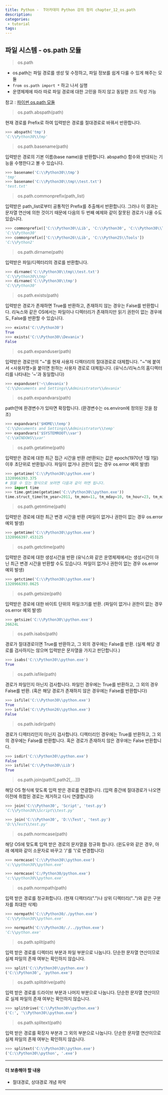 ```yaml
---
title: Python -  T아카데미 Python 강의 정리 chapter_12_os.path
description:
categories:
 - tutorial
tags:
---
```


## 파일 시스템 - os.path 모듈

> os.path

- os.path는 파일 경로를 생성 및 수정하고, 파일 정보를 쉽게 다룰 수 있게 해주는 모듈
- `from os.path import *` 하고 나서 실행
- 운영체제에 따라 따로 파일 경로에 대한 고민을 하지 않고 동일한 코드 작성 가능

참고 : [파이썬 os.path 모듈](http://devanix.tistory.com/298)


> os.path.abspath(path)  

현재 경로를 Prefix로 하여 입력받은 경로를 절대경로로 바꿔서 반환합니다.

```python
>>> abspath('tmp')
'C:\\Python30\\tmp'
```
 

> os.path.basename(path)  

입력받은 경로의 기본 이름(base name)을 반환합니다.
abspath() 함수와 반대되는 기능을 수행한다고 볼 수 있습니다.

```python
>>> basename('C:\\Python30\\tmp')
'tmp'
>>> basename('C:\\Python30\\tmp\\test.txt')
'test.txt'
```
 
> os.path.commonprefix(path_list)  

입력받은 path_list로부터 공통적인 Prefix를 추출해서 반환합니다. 그러나 이 결과는 문자열 연산에
의한 것이기 때문에 다음의 두 번째 예제와 같이 잘못된 경로가 나올 수도 있습니다.

```python
>>> commonprefix(['C:\\Python30\\Lib', 'C:\\Python30', 'C:\\Python30\\Tools'])
'C:\\Python30'
>>> commonprefix(['C:\\Python26\\Lib', 'C:\\Python25\\Tools'])
'C:\\Python2'
```
 

> os.path.dirname(path)  

입력받은 파일/디렉터리의 경로를 반환합니다.

```python
>>> dirname('C:\\Python30\\tmp\\test.txt')
'C:\\Python30\\tmp'
>>> dirname('C:\\Python30\\tmp')
'C:\\Python30'
```
 

> os.path.exists(path)  

입력받은 경로가 존재하면 True를 반환하고, 존재하지 않는 경우는 False를 반환합니다.
리눅스와 같은 OS에서는 파일이나 디렉터리가 존재하지만 읽기 권한이 없는 경우에도,
False를 반환할 수 있습니다.
```python
>>> exists('C:\\Python30')
True
>>> exists('C:\\Python30\\Devanix')
False
```

> os.path.expanduser(path)  

입력받은 경로안의 "~"를 현재 사용자 디렉터리의 절대경로로 대체합니다.
"~"에 붙여서 <사용자명>을 붙이면 원하는 사용자 경로로 대체됩니다.
(유닉스/리눅스의 홈디렉터리를 나타내는 '~'과 동일합니다)

```python
>>> expanduser('~\\devanix')
'C:\\Documents and Settings\\Administrator\\devanix'
```


> os.path.expandvars(path)  

path안에 환경변수가 있따면 확장합니다. (환경변수는 os.environ에 정의된 것을 참조)
```python
>>> expandvars('$HOME\\temp')
'C:\\Documents and Settings\\Administrator\\temp'
>>> expandvars('$SYSTEMROOT\\var')
'C:\\WINDOWS\\var'
```

> os.path.getatime(path)  

입력받은 경로에 대한 최근 접근 시간을 반환 (반환되는 값은 epoch(1970년 1월 1일) 이후
초단위로 반환됩니다. 파일이 없거나 권한이 없는 경우 os.error 예외 발생)
```python
>>> getatime('C:\\Python30\\python.exe')
1320966393.375
# 읽을 수 있는 형식으로 보려면 다음과 같이 하면 됩니다.
>>> import time
>>> time.gmtime(getatime('C:\\Python30\\python.exe'))
time.struct_time(tm_year=2011, tm_mon=11, tm_mday=10, tm_hour=23, tm_min=6, tm_sec=33, tm_wday=3, tm_yday=314, tm_isdst=0)
```
 
> os.path.getmtime(path)  

입력받은 경로에 대한 최근 변경 시간을 반환 (파일이 없거나 권한이 없는 경우 os.error 예외 발생)
```python
>>> getmtime('C:\\Python30\\python.exe')
1320966397.453125
```

> os.path.getctime(path)  
 
입력받은 경로에 대한 생성시간을 반환 (유닉스와 같은 운영체제에서는 생성시간이 아닌
최근 변경 시간을 반환할 수도 있습니다. 파일이 없거나 권한이 없는 경우 os.error 예외 발생)
```python
>>> getctime('C:\\Python30\\python.exe')
1320966393.0625    
```
 
> os.path.getsize(path)

입력받은 경로에 대한 바이트 단위의 파일크기를 반환.
(파일이 없거나 권한이 없는 경우 os.error 예외 발생)
```python
>>> getsize('C:\\Python30\\python.exe')
26624L
```
 
> os.path.isabs(path)

경로가 절대경로이면 True를 반환하고, 그 외의 경우에는 False를 반환.
(실제 해당 경로를 검사하지는 않으며 입력받은 문자열을 가지고 판단합니다.)
```python
>>> isabs('C:\\Python30\\python.exe')
True
```
 

> os.path.isfile(path)

경로가 파일인지 아닌지 검사합니다. 파일인 경우에는 True를 반환하고, 그 외의 경우 False를 반환.
(혹은 해당 경로가 존재하지 않은 경우에는 False를 반환합니다)
```python
>>> isfile('C:\\Python30\\python.exe')
True
>>> isfile('C:\\Python26\\python.exe')
False
```
 

> os.path.isdir(path)

경로가 디렉터리인지 아닌지 검사합니다. 디렉터리인 경우에는 True를 반환하고, 그 외의 경우에는
False를 반환합니다. 혹은 경로가 존재하지 않은 경우에는 False 반환합니다.
```python
>>> isdir('C:\\Python30\\python.exe')
False
>>> isfile('C:\\Python30\\Lib')
True
```

> os.path.join(path1[,path2[,...]])

해당 OS 형식에 맞도록 입력 받은 경로를 연결합니다. (입력 중간에 절대경로가 나오면 이전에
취합된 경로는 제거하고 다시 연결합니다)

```python
>>> join('C:\\Python30', 'Script', 'test.py')
'C:\\Python30\\Script\\test.py'

>>> join('C:\\Python30', 'D:\\Test', 'test.py')
'D:\\Test\\test.py'
```
 

> os.path.normcase(path)

해당 OS에 맞도록 입력 받은 경로의 문자열을 정규화 합니다. (윈도우와 같은 경우,
아래 예제와 같이 소문자로 바꾸고 '/'를 '\\'로 변경합니다)
```python
>>> normcase('C:\\Python30\\python.exe')
'c:\\python30\\python.exe'

>>> normcase('C:/Python30/python.exe')
'c:\\python30\\python.exe'
```
 
> os.path.normpath(path)

입력 받은 경로를 정규화합니다. (현재 디렉터리(".")나 상위 디렉터리("..")와 같은 구분자를 최대한 삭제)
```python
>>> normpath('C:\\Python30/./python.exe')
'C:\\Python30\\python.exe'

>>> normpath('C:\\Python30/./../python.exe')
'C:\\python.exe'
```
 
> os.path.split(path)

입력 받은 경로를 디렉터리 부분과 파일 부분으로 나눕니다.
단순한 문자열 연산이므로 실제 파일의 존재 여부는 확인하지 않습니다.
```python
>>> split('C:\\Python30\\python.exe')
('C:\\Python30', 'python.exe')
```
 
> os.path.splitdrive(path)

입력 받은 경로를 드라이브 부분과 나머지 부분으로 나눕니다.
단순한 문자열 연산이므로 실제 파일의 존재 여부는 확인하지 않습니다.
```python
>>> splitdrive('C:\\Python30\\python.exe')
('C:', '\\Python30\\python.exe')
```
 
> os.path.splitext(path)

입력 받은 경로를 확장자 부분과 그 외의 부분으로 나눕니다.
단순한 문자열 연산이므로 실제 파일의 존재 여부는 확인하지 않습니다.
```python
>>> splitext('C:\\Python30\\python.exe')
('C:\\Python30\\python', '.exe')
```

***  
#### 더 보충해야 할 내용
- 절대경로, 상대경로 개념 파악

***  





